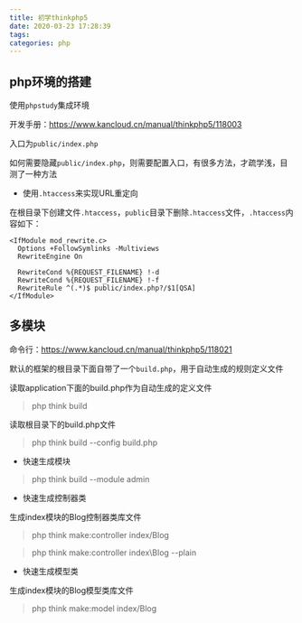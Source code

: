 ```yaml
---
title: 初学thinkphp5
date: 2020-03-23 17:28:39
tags:
categories: php
---
```


## php环境的搭建

使用`phpstudy`集成环境

开发手册：https://www.kancloud.cn/manual/thinkphp5/118003

入口为`public/index.php`

如何需要隐藏`public/index.php`，则需要配置入口，有很多方法，才疏学浅，目测了一种方法

* 使用`.htaccess`来实现URL重定向

在根目录下创建文件`.htaccess`，`public`目录下删除`.htaccess`文件，`.htaccess`内容如下：

```htaccess
<IfModule mod_rewrite.c>
  Options +FollowSymlinks -Multiviews
  RewriteEngine On

  RewriteCond %{REQUEST_FILENAME} !-d
  RewriteCond %{REQUEST_FILENAME} !-f
  RewriteRule ^(.*)$ public/index.php?/$1[QSA]
</IfModule>
```

## 多模块

命令行：https://www.kancloud.cn/manual/thinkphp5/118021

默认的框架的根目录下面自带了一个`build.php`，用于自动生成的规则定义文件

读取application下面的build.php作为自动生成的定义文件
> php think build

读取根目录下的build.php文件
> php think build --config build.php

* 快速生成模块

> php think build --module admin

* 快速生成控制器类

生成index模块的Blog控制器类库文件
> php think make:controller index/Blog

> php think make:controller index\Blog --plain

* 快速生成模型类

生成index模块的Blog模型类库文件
> php think make:model index/Blog
